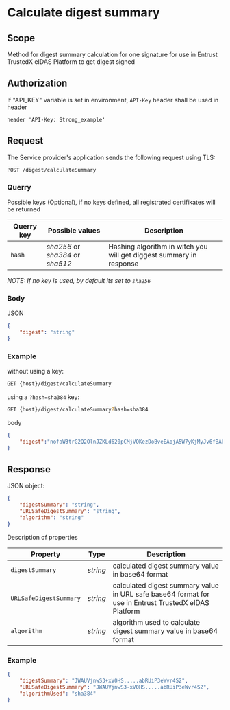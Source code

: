# Calculate digest summary

## **Scope**

Method for digest summary calculation for one signature for use in Entrust TrustedX eIDAS Platform to get digest signed

## **Authorization**

If "API_KEY" variable is set in environment, `API-Key` header shall be used in header

```
header 'API-Key: Strong_example'
```

## **Request**

The Service provider's application sends the following request using TLS:

```
POST /digest/calculateSummary
```

### Querry

Possible keys (Optional), if no keys defined, all registrated certifikates will be returned

|**Querry key**|**Possible values**|**Description**|
| --- | --- | --- |
| `hash` | *sha256* or *sha384* or *sha512* | Hashing algorithm in witch you will get diggest summary in response |

*NOTE: If no key is used, by default its set to `sha256`*

### Body

JSON
```json
{
    "digest": "string"
}
```

### **Example**

without using a key:

```sh
GET {host}/digest/calculateSummary
```

using a `?hash=sha384` key:

```sh
GET {host}/digest/calculateSummary?hash=sha384
```

body

```json
{
    "digest":"nofaW3trG2Q2OlnJZKLd620pCMjVOKezDoBveEAojA5W7yKjMyJv6fBA634hT2ns"
}
```


## **Response**

JSON object:

```json
{
    "digestSummary": "string",
    "URLSafeDigestSummary": "string",
    "algorithm": "string"
}
```

Description of properties

|**Property**|**Type**|**Description**|
| --- | --- | --- |
| `digestSummary` | *string* | calculated digest summary value in base64 format |
| `URLSafeDigestSummary` | *string* | calculated digest summary value in URL safe base64 format for use in Entrust TrustedX eIDAS Platform |
| `algorithm` | *string* | algorithm used to calculate digest summary value in base64 format |


### **Example** 

```json
{
    "digestSummary": "JWAUVjnwS3+xV0HS.....abRUiP3eWvr4S2",
    "URLSafeDigestSummary": "JWAUVjnwS3-xV0HS.....abRUiP3eWvr4S2",
    "algorithmUsed": "sha384"
}
```
